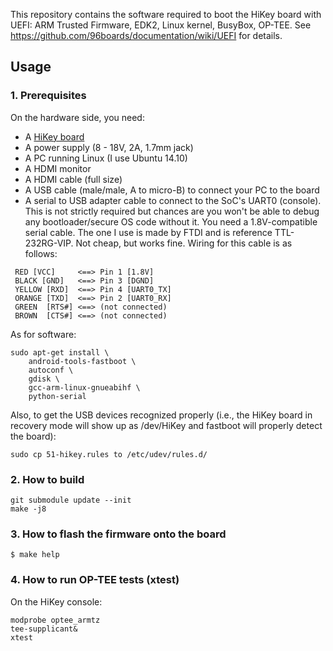 This repository contains the software required to boot the HiKey board
with UEFI: ARM Trusted Firmware, EDK2, Linux kernel, BusyBox, OP-TEE.
See https://github.com/96boards/documentation/wiki/UEFI for details.

## Usage

### 1. Prerequisites

On the hardware side, you need:
- A [HiKey board](https://www.96boards.org/products/hikey/)
- A power supply (8 - 18V, 2A, 1.7mm jack)
- A PC running Linux (I use Ubuntu 14.10)
- A HDMI monitor
- A HDMI cable (full size)
- A USB cable (male/male, A to micro-B) to connect your PC to the board
- A serial to USB adapter cable to connect to the SoC's UART0 (console).
  This  is not strictly required but chances are you won't be able to
  debug any bootloader/secure OS code without it.
  You need a 1.8V-compatible serial cable. The one I use is made by FTDI and
  is reference TTL-232RG-VIP. Not cheap, but works fine.
  Wiring for this cable is as follows:
```
 RED [VCC]     <==> Pin 1 [1.8V]
 BLACK [GND]   <==> Pin 3 [DGND]
 YELLOW [RXD]  <==> Pin 4 [UART0_TX]
 ORANGE [TXD]  <==> Pin 2 [UART0_RX]
 GREEN  [RTS#] <==> (not connected)
 BROWN  [CTS#] <==> (not connected)
```

As for software:
```
sudo apt-get install \
    android-tools-fastboot \
    autoconf \
    gdisk \
    gcc-arm-linux-gnueabihf \
    python-serial
```

Also, to get the USB devices recognized properly (i.e., the HiKey board in
recovery mode will show up as /dev/HiKey and fastboot will properly detect
the board):

```
sudo cp 51-hikey.rules to /etc/udev/rules.d/
```

### 2. How to build
```
git submodule update --init
make -j8
```

### 3. How to flash the firmware onto the board
```
$ make help
```

### 4. How to run OP-TEE tests (xtest)

On the HiKey console:
```
modprobe optee_armtz
tee-supplicant&
xtest
```
